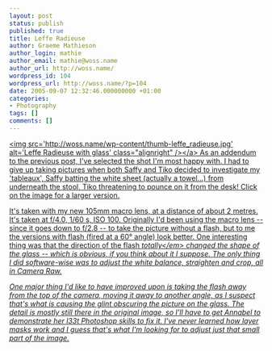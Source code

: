 ```yaml
---
layout: post
status: publish
published: true
title: Leffe Radieuse
author: Graeme Mathieson
author_login: mathie
author_email: mathie@woss.name
author_url: http://woss.name/
wordpress_id: 104
wordpress_url: http://woss.name/?p=104
date: 2005-09-07 12:32:46.000000000 +01:00
categories:
- Photography
tags: []
comments: []
---
```

<a href="http:&#47;&#47;woss.name&#47;wp-content&#47;leffe_radieuse.jpg"><img src='http:&#47;&#47;woss.name&#47;wp-content&#47;thumb-leffe_radieuse.jpg' alt='Leffe Radieuse with glass'  class="alignright" &#47;><&#47;a> As an addendum to the previous post, I've selected the shot I'm most happy with.  I had to give up taking pictures when both Saffy and Tiko decided to investigate my 'tableaux', Saffy batting the white sheet (actually a towel...) from underneath the stool, Tiko threatening to pounce on it from the desk!  Click on the image for a larger version.

It's taken with my new 105mm macro lens, at a distance of about 2 metres.  It's taken at f&#47;4.0, 1&#47;60 s, ISO 100.  Originally I'd been using the macro lens -- since it goes down to f&#47;2.8 -- to take the picture without a flash, but to me the versions with flash (fired at a 60&deg; angle) look better.  One interesting thing was that the direction of the flash <em>totally<&#47;em> changed the shape of the glass -- which is obvious, if you think about it I suppose.  The only thing I did software-wise was to adjust the white balance, straighten and crop, all in Camera Raw.

One major thing I'd like to have improved upon is taking the flash away from the top of the camera, moving it away to another angle, as I suspect that's what is causing the glint obscuring the picture on the glass.  The detail is mostly still there in the original image, so I'll have to get Annabel to demonstrate her l33t Photoshop skills to fix it.  I've never learned how layer masks work and I guess that's what I'm looking for to adjust just that small part of the image.
